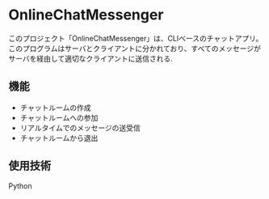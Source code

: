 # OnlineChatMessenger

このプロジェクト「OnlineChatMessenger」は、CLIベースのチャットアプリ。  
このプログラムはサーバとクライアントに分かれており、すべてのメッセージがサーバを経由して適切なクライアントに送信される.  

## 機能

- チャットルームの作成
- チャットルームへの参加
- リアルタイムでのメッセージの送受信
- チャットルームから退出

## 使用技術
Python
